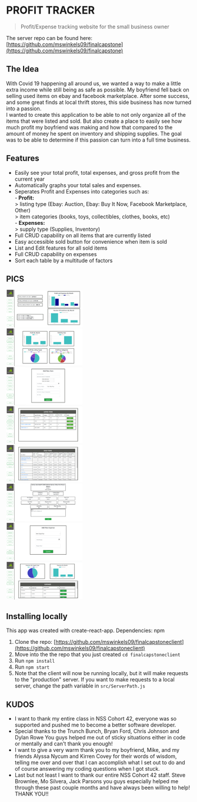 # PROFIT TRACKER
> Profit/Expense tracking website for the small business owner

The server repo can be found here: [https://github.com/mswinkels09/finalcapstone](https://github.com/mswinkels09/finalcapstone)

## The Idea
With Covid 19 happening all around us, we wanted a way to make a little extra income while still being as safe as possible. My boyfriend fell back on selling used items on ebay and facebook marketplace. After some success, and some great finds at local thrift stores, this side business has now turned into a passion. </br>
I wanted to create this application to be able to not only organize all of the items that were listed and sold. But also create a place to easily see how much profit my boyfriend was making and how that compared to the amount of money he spent on inventory and shipping supplies. The goal was to be able to determine if this passion can turn into a full time business.

## Features
- Easily see your total profit, total expenses, and gross profit from the current year
- Automatically graphs your total sales and expenses.
- Seperates Profit and Expenses into categories such as: </br>
      -<strong> Profit:</strong></br>
            > listing type (Ebay: Auction, Ebay: Buy It Now,  Facebook Marketplace, Other)</br>
            > item categories (books, toys, collectibles, clothes, books, etc)</br>
      - <strong> Expenses:</strong> </br>
            > supply type (Supplies, Inventory)</br>
- Full CRUD capability on all items that are currently listed
- Easy accessible sold button for convenience when item is sold
- List and Edit features for all sold items 
- Full CRUD capability on expenses
- Sort each table by a multitude of factors

## PICS
 <img src="./READMEImages/Dashboard.png" width="207"> </br> <img src="./READMEImages/Profit.png" width="207"> </br> <img src="./READMEImages/additem.png" width="207"> </br> <img src="./READMEImages/listeditems.png" width="207"> </br>
 <img src="./READMEImages/solditems.png" width="207"> </br> <img src="./READMEImages/solditemdetail.png" width="207"> </br> <img src="./READMEImages/addexpense.png" width="207"> </br> <img src="./READMEImages/expenses.png" width="207"> 
 

## Installing locally

This app was created with create-react-app.
Dependencies: npm

1. Clone the repo: [https://github.com/mswinkels09/finalcapstoneclient](https://github.com/mswinkels09/finalcapstoneclient)
1. Move into the the repo that you just created `cd finalcapstoneclient`
1. Run `npm install`
1. Run `npm start`
1. Note that the client will now be running locally, but it will make requests to the "production" server. If you want to make requests to a local server, change the path variable in `src/ServerPath.js`



## KUDOS
 - I want to thank my entire class in NSS Cohort 42, everyone was so supported and pushed me to become a better software developer.
 - Special thanks to the Trunch Bunch, Bryan Ford, Chris Johnson and Dylan Rowe You guys helped me out of sticky situations either in code or mentally and can't thank you enough!
 - I want to give a very warm thank you to my boyfriend, Mike, and my friends Alyssa Nycum and Kirren Covey for their words of wisdom, telling me over and over that I can accomplish what I set out to do and of course answering my coding questions when I got stuck.
 - Last but not least I want to thank our entire NSS Cohort 42 staff. Steve Brownlee, Mo Silvera, Jack Parsons you guys especially helped me through these past couple months and have always been willing to help!
 THANK YOU!!
 
 
